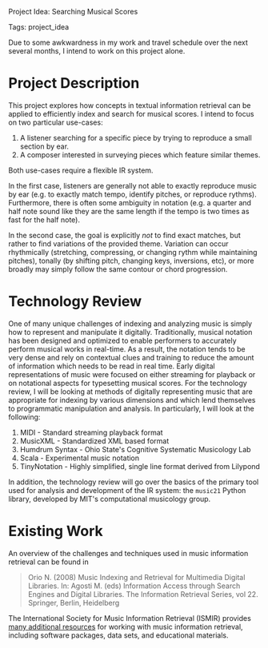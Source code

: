 Project Idea: Searching Musical Scores

Tags: project_idea

Due to some awkwardness in my work and travel schedule over the next several months, I intend to work on this project alone.

Project Description
===================

This project explores how concepts in textual information retrieval can be applied to efficiently index and search for musical scores. I intend to focus on two particular use-cases:

1. A listener searching for a specific piece by trying to reproduce a small section by ear.
2. A composer interested in surveying pieces which feature similar themes.

Both use-cases require a flexible IR system.

In the first case, listeners are generally not able to exactly reproduce music by ear (e.g. to exactly match tempo, identify pitches, or reproduce rythms). Furthermore, there is often some ambiguity in notation (e.g. a quarter and half note sound like they are the same length if the tempo is two times as fast for the half note).

In the second case, the goal is explicitly *not* to find exact matches, but rather to find variations of the provided theme. Variation can occur rhythmically (stretching, compressing, or changing rythm while maintaining pitches), tonally (by shifting pitch, changing keys, inversions, etc), or more broadly may simply follow the same contour or chord progression.

Technology Review
==================

One of many unique challenges of indexing and analyzing music is simply how to represent and manipulate it digitally. Traditionally, musical notation has been designed and optimized to enable performers to accurately perform musical works in real-time. As a result, the notation tends to be very dense and rely on contextual clues and training to reduce the amount of information which needs to be read in real time. Early digital representations of music were focused on either streaming for playback or on notational aspects for typesetting musical scores. For the technology review, I will be looking at methods of digitally representing music that are appropriate for indexing by various dimensions and which lend themselves to programmatic manipulation and analysis. In particularly, I will look at the following:

1. MIDI - Standard streaming playback format
2. MusicXML - Standardized XML based format
3. Humdrum Syntax - Ohio State's Cognitive Systematic Musicology Lab
4. Scala - Experimental music notation
5. TinyNotation - Highly simplified, single line format derived from Lilypond

In addition, the technology review will go over the basics of the primary tool used for analysis and development of the IR system: the `music21` Python library, developed by MIT's computational musicology group. 

Existing Work
=============

An overview of the challenges and techniques used in music information retrieval can be found in

> Orio N. (2008) Music Indexing and Retrieval for Multimedia Digital Libraries. In: Agosti M. (eds) Information Access through Search Engines and Digital Libraries. The Information Retrieval Series, vol 22. Springer, Berlin, Heidelberg

The International Society for Music Information Retrieval (ISMIR) provides [many additional resources](http://www.ismir.net/resources.php) for working with music information retrieval, including software packages, data sets, and educational materials.
